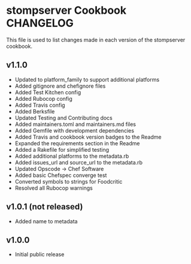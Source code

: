 stompserver Cookbook CHANGELOG
==============================
This file is used to list changes made in each version of the stompserver cookbook.

## v1.1.0
* Updated to platform_family to support additional platforms
* Added gitignore and chefignore files
* Added Test Kitchen config
* Added Rubocop config
* Added Travis config
* Added Berksfile
* Updated Testing and Contributing docs
* Added maintainers.toml and maintainers.md files
* Added Gemfile with development dependencies
* Added Travis and cookbook version badges to the Readme
* Expanded the requirements section in the Readme
* Added a Rakefile for simplified testing
* Added additional platforms to the metadata.rb
* Added issues_url and source_url to the metadata.rb
* Updated Opscode -> Chef Software
* Added basic Chefspec converge test
* Converted symbols to strings for Foodcritic
* Resolved all Rubocop warnings

## v1.0.1 (not released)
* Added name to metadata

## v1.0.0
* Initial public release
